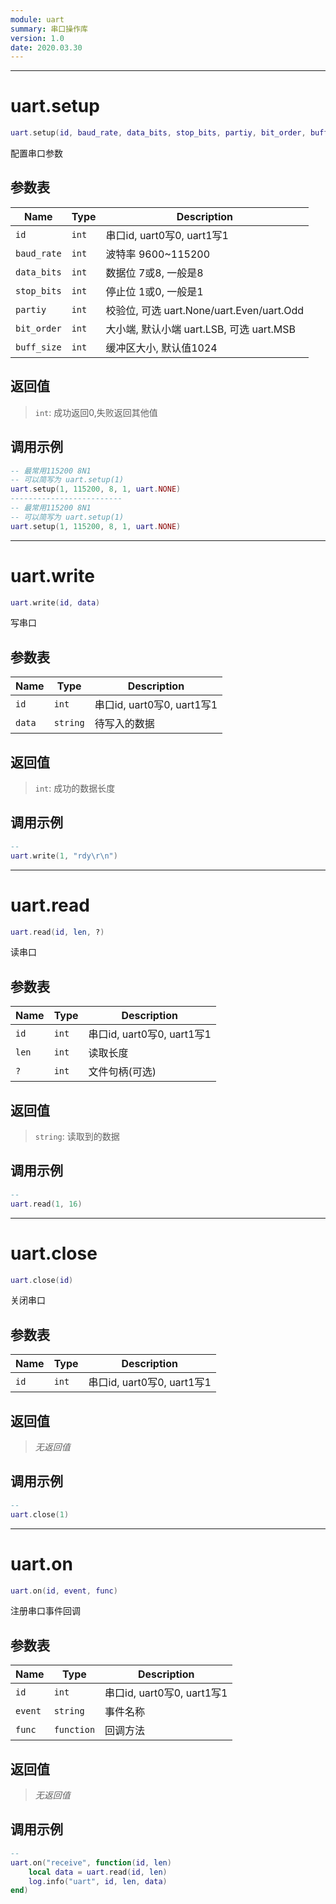 ```yaml
---
module: uart
summary: 串口操作库
version: 1.0
date: 2020.03.30
---
```


--------------------------------------------------
# uart.setup

```lua
uart.setup(id, baud_rate, data_bits, stop_bits, partiy, bit_order, buff_size)
```

配置串口参数

## 参数表

Name | Type | Description
-----|------|--------------
`id`|`int`| 串口id, uart0写0, uart1写1
`baud_rate`|`int`| 波特率 9600~115200
`data_bits`|`int`| 数据位 7或8, 一般是8
`stop_bits`|`int`| 停止位 1或0, 一般是1
`partiy`|`int`| 校验位, 可选 uart.None/uart.Even/uart.Odd
`bit_order`|`int`| 大小端, 默认小端 uart.LSB, 可选 uart.MSB
`buff_size`|`int`| 缓冲区大小, 默认值1024

## 返回值

> `int`: 成功返回0,失败返回其他值

## 调用示例

```lua
-- 最常用115200 8N1
-- 可以简写为 uart.setup(1)
uart.setup(1, 115200, 8, 1, uart.NONE)
-------------------------
-- 最常用115200 8N1
-- 可以简写为 uart.setup(1)
uart.setup(1, 115200, 8, 1, uart.NONE)
```


--------------------------------------------------
# uart.write

```lua
uart.write(id, data)
```

写串口

## 参数表

Name | Type | Description
-----|------|--------------
`id`|`int`| 串口id, uart0写0, uart1写1
`data`|`string`| 待写入的数据

## 返回值

> `int`: 成功的数据长度

## 调用示例

```lua
-- 
uart.write(1, "rdy\r\n")
```


--------------------------------------------------
# uart.read

```lua
uart.read(id, len, ?)
```

读串口

## 参数表

Name | Type | Description
-----|------|--------------
`id`|`int`| 串口id, uart0写0, uart1写1
`len`|`int`| 读取长度
`?`|`int`| 文件句柄(可选)

## 返回值

> `string`: 读取到的数据

## 调用示例

```lua
-- 
uart.read(1, 16)
```


--------------------------------------------------
# uart.close

```lua
uart.close(id)
```

关闭串口

## 参数表

Name | Type | Description
-----|------|--------------
`id`|`int`| 串口id, uart0写0, uart1写1

## 返回值

> *无返回值*

## 调用示例

```lua
-- 
uart.close(1)
```


--------------------------------------------------
# uart.on

```lua
uart.on(id, event, func)
```

注册串口事件回调

## 参数表

Name | Type | Description
-----|------|--------------
`id`|`int`| 串口id, uart0写0, uart1写1
`event`|`string`| 事件名称
`func`|`function`| 回调方法

## 返回值

> *无返回值*

## 调用示例

```lua
-- 
uart.on("receive", function(id, len)
    local data = uart.read(id, len)
    log.info("uart", id, len, data)
end)
```


